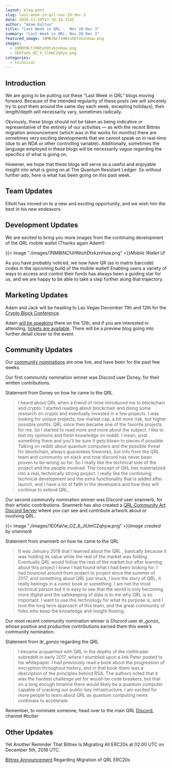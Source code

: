 ```yaml
---
layout: blog-post
slug: last-week-in-qrl-nov-26-dec-3
date: 2018-11-29T17:10:19.714Z
author: "Adam Koltun"
title: "Last Week in QRL -  Nov 26-Dec 3"
summary: "Last Week in QRL: Nov 26-Dec 3"
featured_image: 1NMBtNCfJHNtohDtxkznHuw.png
images:
  - 1NMBtNCfJHNtohDtxkznHuw.png
  - 1EOfaVw_OZ_6_JlUmCZqhyw.png
categories:
  - technical 
---
```


## Introduction

We are going to be putting out these “Last Week in QRL” blogs moving forward. Because of the intended regularity of these posts (we will sincerely try to post them around the same day each week, excepting holidays), their length/depth will necessarily vary, sometimes radically.

Obviously, these blogs should not be taken as being indicative or representative of the entirety of our activities — as with the recent Bittrex migration announcement (which was in the works for months) there are sometimes very exciting developments that we cannot speak on in real-time (due to an NDA or other controlling variable). Additionally, sometimes the language employed in these blogs will be necessarily vague regarding the specifics of what is going on.

However, we hope that these blogs will serve as a useful and enjoyable insight into what is going on at The Quantum Resistant Ledger. So without further ado, here is what has been going on this past week.

## Team Updates

Elliott has moved on to a new and exciting opportunity, and we wish him the best in his new endeavors.

## Development Updates

We are excited to bring you more images from the continuing development of the QRL mobile wallet (Thanks again Adem!)

{{< image "./images/1NMBtNCfJHNtohDtxkznHuw.png" >}}*Mobile Wallet UI*

As you have probably noticed, we now have QR (as in matrix barcode) codes in the upcoming build of the mobile wallet! Enabling users a variety of ways to access and control their funds has always been a guiding star for us, and we are happy to be able to take a step further along that trajectory.

## Marketing Updates

Adam and Jack will be heading to Las Vegas December 11th and 12th for the [Crypto Block Conference](https://www.cryptoblockcon.com/).

Adam [will be speaking](https://www.cryptoblockcon.com/speaker/adam-koltun/) there on the 12th, and if you are interested in attending, [tickets are available](https://www.cryptoblockcon.com/register-now/). There will be a preview blog going into further detail closer to the event.

## Community Updates

Our [community nominations](/blog/community-nominations) are now live, and have been for the past few weeks.

Our first community nomination winner was Discord user Doney, for their written contributions.

Statement from Doney on how he came to the QRL
> I heard about QRL when a friend of mine introduced me to blockchain and crypto. I started reading about blockchain and doing some research on crypto and eventually invested in a few projects. I was looking for unique projects, low market cap, a bit more risk, but higher possible profits. QRL since then became one of the favorite projects for me. So I started to read more and more about the subject. I like to test my opinions and fresh knowledge on reddit. I mean, post something there and you’ll be sure it gets blown to pieces if possible. Talking on reddit about quantum computers and the possible threat for blockchain, always guarantees fireworks, but info from the QRL team and community on slack and now discord has never been proven to be wrong so far. So I really like the technical side of the project and the people involved. The concept of QRL has materialized into a real, technically strong project. I really like the continuing technical development and the extra functionality that is added after launch, and I have a lot of faith in the developers and how they will continue to extend QRL.

Our second community nomination winner was Discord user snannerb, for their artistic contributions. Snannerb has also created a [QRL Community Art Discord Server](https://discord.gg/VFFWbzq) where you can see and contribute artwork about or involving QRL.

{{< image "./images/1EOfaVw_OZ_6_JlUmCZqhyw.png" >}}*Image created by snannerb*

Statement from snannerb on how he came to the QRL
> It was January 2018 that I learned about the QRL , basically because it was holding its value while the rest of the market was folding. Eventually QRL would follow the rest of the market but after learning about this project I knew I had found what I had been looking for. I had bounced around from project to project since the summer of 2017, and something about QRL just stuck, I love the story of QRL, it really belongs in a comic book or something. I am not the most technical person but it is easy to see that the world is only becoming more digital and the safekeeping of data is to me why QRL is so important. I want to use this technology for what its purpose is, and I love the long term approach of this team, and the great community of folks who keep the knowledge and insight flowing.

Our most recent community nomination winner is Discord user dr_gonzo, whose positive and productive contributions earned them this week’s community nomination.

Statement from dr_gonzo regarding the QRL
> I became acquainted with QRL in the depths of the r/ethtrader subreddit in early 2017, where I stumbled upon a link Peter posted to his whitepaper. I had previously read a book about the progression of encryption throughout history, and in that book there was a description of the principles behind RSA. The authors noted that it was the hardest challenge yet for would-be code breakers, but that on a long enough timeline there would likely be a quantum computer capable of cracking our public-key infrastructure. I am excited for more people to learn about QRL as quantum computing news continues to accelerate.

Remember, to nominate someone, head over to the main QRL [Discord](https://discord.gg/V5ZDUAr), channel #butler

## Other Updates

Yet Another Reminder That Bittrex Is Migrating All ERC20s at 02:00 UTC on December 5th, 2018 UTC.

[Bittrex Announcement](https://bittrex.zendesk.com/hc/en-us/articles/360001472046-Support-for-the-Quantum-Resistant-Ledger-QRL-blockchain-upgrade) Regarding Migration of QRL ERC20s